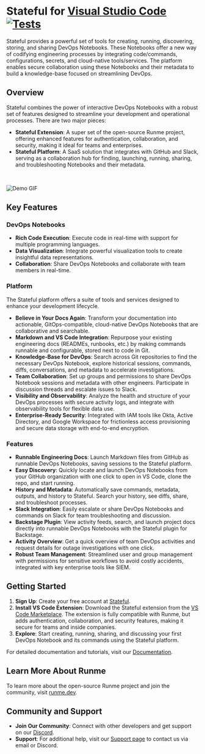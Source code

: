 # Stateful for [Visual Studio Code](https://code.visualstudio.com/) [![Tests](https://github.com/stateful/vscode-runme/actions/workflows/test.yml/badge.svg)](https://github.com/stateful/vscode-runme/actions/workflows/test.yml)

Stateful provides a powerful set of tools for creating, running, discovering, storing, and sharing DevOps Notebooks. These Notebooks offer a new way of codifying engineering processes by integrating code/commands, configurations, secrets, and cloud-native tools/services. The platform enables secure collaboration using these Notebooks and their metadata to build a knowledge-base focused on streamlining DevOps.

## Overview

Stateful combines the power of interactive DevOps Notebooks with a robust set of features designed to streamline your development and operational processes. There are two major pieces:

- **Stateful Extension**: A super set of the open-source Runme project, offering enhanced features for authentication, collaboration, and security, making it ideal for teams and enterprises.
- **Stateful Platform**: A SaaS solution that integrates with GitHub and Slack, serving as a collaboration hub for finding, launching, running, sharing, and troubleshooting Notebooks and their metadata.

<br />

![Demo GIF](https://stateful.com/images/marketplace_readme.gif)

## Key Features

### DevOps Notebooks

- **Rich Code Execution**: Execute code in real-time with support for multiple programming languages.
- **Data Visualization**: Integrate powerful visualization tools to create insightful data representations.
- **Collaboration**: Share DevOps Notebooks and collaborate with team members in real-time.

### Platform

The Stateful platform offers a suite of tools and services designed to enhance your development lifecycle.

- **Believe in Your Docs Again**: Transform your documentation into actionable, GitOps-compatible, cloud-native DevOps Notebooks that are collaborative and searchable.
- **Markdown and VS Code Integration**: Repurpose your existing engineering docs (READMEs, runbooks, etc.) by making commands runnable and configurable, stored next to code in Git.
- **Knowledge-Base for DevOps**: Search across Git repositories to find the necessary DevOps Notebook, explore historical sessions, commands, diffs, conversations, and metadata to accelerate investigations.
- **Team Collaboration**: Set up groups and permissions to share DevOps Notebook sessions and metadata with other engineers. Participate in discussion threads and escalate issues to Slack.
- **Visibility and Observability**: Analyze the health and structure of your DevOps processes with secure activity logs, and integrate with observability tools for flexible data use.
- **Enterprise-Ready Security**: Integrated with IAM tools like Okta, Active Directory, and Google Workspace for frictionless access provisioning and secure data storage with end-to-end encryption.


### Features

- **Runnable Engineering Docs**: Launch Markdown files from GitHub as runnable DevOps Notebooks, saving sessions to the Stateful platform.
- **Easy Discovery**: Quickly locate and launch DevOps Notebooks from your GitHub organization with one click to open in VS Code, clone the repo, and start running.
- **History and Metadata**: Automatically save commands, metadata, outputs, and history to Stateful. Search your history, see diffs, share, and troubleshoot processes.
- **Slack Integration**: Easily escalate or share DevOps Notebooks and commands on Slack for team troubleshooting and discussion.
- **Backstage Plugin**: View activity feeds, search, and launch project docs directly into runnable DevOps Notebooks with the Stateful plugin for Backstage.
- **Activity Overview**: Get a quick overview of team DevOps activities and request details for outage investigations with one click.
- **Robust Team Management**: Streamlined user and group management with permissions for sensitive workflows to avoid costly accidents, integrated with key enterprise tools like SIEM.

## Getting Started

1. **Sign Up**: Create your free account at [Stateful](https://platform.stateful.com/).
2. **Install VS Code Extension**: Download the Stateful extension from the [VS Code Marketplace](https://marketplace.visualstudio.com/items?itemName=stateful.platform). The extension is fully compatible with Runme, but adds authentication, collaboration, and security features, making it secure for teams and inside companies.
3. **Explore**: Start creating, running, sharing, and discussing your first DevOps Notebook and its commands using the Stateful platform.

For detailed documentation and tutorials, visit our [Documentation](https://stateful.com/docs).

## Learn More About Runme

To learn more about the open-source Runme project and join the community, visit [runme.dev](https://runme.dev).

## Community and Support

- **Join Our Community**: Connect with other developers and get support on our [Discord](https://discord.gg/stateful).
- **Support**: For additional help, visit our [Support page](https://stateful.com/support) to contact us via email or Discord.
